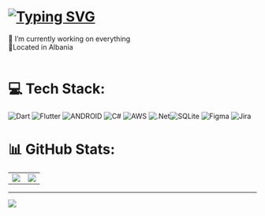 #  [![Typing SVG](https://readme-typing-svg.herokuapp.com?font=Montserrat&weight=600&pause=1000&color=7F1359&width=435&lines=Welcome+everyone)](https://git.io/typing-svg)
🔭 I’m currently working on everything<br> 📌Located in Albania<br><br>


# 💻 Tech Stack:
 ![Dart](https://img.shields.io/badge/dart-%230175C2.svg?style=flat&logo=dart&logoColor=white) 
 ![Flutter](https://img.shields.io/badge/Flutter-%2302569B.svg?style=flat&logo=Flutter&logoColor=white) 
 ![ANDROID](https://img.shields.io/badge/android-%2320232a.svg?style=flat&logo=android&logoColor=%a4c639) 
![C#](https://img.shields.io/badge/c%23-%23239120.svg?style=for-the-badge&logo=c-sharp&logoColor=white) 
![AWS](https://img.shields.io/badge/AWS-%23FF9900.svg?style=for-the-badge&logo=amazon-aws&logoColor=white) ![.Net](https://img.shields.io/badge/.NET-5C2D91?style=for-the-badge&logo=.net&logoColor=white)![SQLite](https://img.shields.io/badge/sqlite-%2307405e.svg?style=for-the-badge&logo=sqlite&logoColor=white) 	![Figma](https://img.shields.io/badge/figma-%23F24E1E.svg?style=for-the-badge&logo=figma&logoColor=white) ![Jira](https://img.shields.io/badge/jira-%230A0FFF.svg?style=for-the-badge&logo=jira&logoColor=white)
# 📊 GitHub Stats:
| | |
| ----------- | ----------- |
![](https://github-readme-stats.vercel.app/api?username=jedinaxure&theme=synthwave&hide_border=false&include_all_commits=false&count_private=false) | ![](https://github-readme-streak-stats.herokuapp.com/?user=jedinaxure&theme=synthwave&hide_border=false)<br/>



---
[![](https://visitcount.itsvg.in/api?id=jedinaxure&icon=0&color=5)](https://visitcount.itsvg.in)

<!-- Proudly created with GPRM ( https://gprm.itsvg.in ) -->


